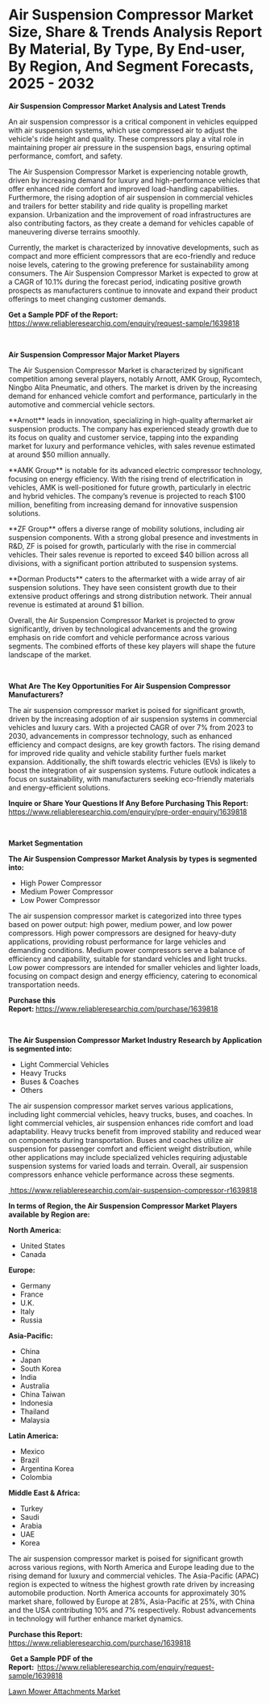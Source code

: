 <p><h1>Air Suspension Compressor Market Size, Share & Trends Analysis Report By Material, By Type, By End-user, By Region, And Segment Forecasts, 2025 - 2032</h1></p><p><strong>Air Suspension Compressor Market Analysis and Latest Trends</strong></p>
<p><p>An air suspension compressor is a critical component in vehicles equipped with air suspension systems, which use compressed air to adjust the vehicle's ride height and quality. These compressors play a vital role in maintaining proper air pressure in the suspension bags, ensuring optimal performance, comfort, and safety.</p><p>The Air Suspension Compressor Market is experiencing notable growth, driven by increasing demand for luxury and high-performance vehicles that offer enhanced ride comfort and improved load-handling capabilities. Furthermore, the rising adoption of air suspension in commercial vehicles and trailers for better stability and ride quality is propelling market expansion. Urbanization and the improvement of road infrastructures are also contributing factors, as they create a demand for vehicles capable of maneuvering diverse terrains smoothly.</p><p>Currently, the market is characterized by innovative developments, such as compact and more efficient compressors that are eco-friendly and reduce noise levels, catering to the growing preference for sustainability among consumers. The Air Suspension Compressor Market is expected to grow at a CAGR of 10.1% during the forecast period, indicating positive growth prospects as manufacturers continue to innovate and expand their product offerings to meet changing customer demands.</p></p>
<p><strong>Get a Sample PDF of the Report:&nbsp;</strong> <a href="https://www.reliableresearchiq.com/enquiry/request-sample/1639818?utm_campaign=3180&utm_medium=2&utm_source=Github&utm_content=ia&utm_term=11042025&utm_id=air-suspension-compressor">https://www.reliableresearchiq.com/enquiry/request-sample/1639818</a></p>
<p>&nbsp;</p>
<p><strong>Air Suspension Compressor Major Market Players</strong></p>
<p><p>The Air Suspension Compressor Market is characterized by significant competition among several players, notably Arnott, AMK Group, Rycomtech, Ningbo Alita Pneumatic, and others. The market is driven by the increasing demand for enhanced vehicle comfort and performance, particularly in the automotive and commercial vehicle sectors.</p><p>**Arnott** leads in innovation, specializing in high-quality aftermarket air suspension products. The company has experienced steady growth due to its focus on quality and customer service, tapping into the expanding market for luxury and performance vehicles, with sales revenue estimated at around $50 million annually.</p><p>**AMK Group** is notable for its advanced electric compressor technology, focusing on energy efficiency. With the rising trend of electrification in vehicles, AMK is well-positioned for future growth, particularly in electric and hybrid vehicles. The company’s revenue is projected to reach $100 million, benefiting from increasing demand for innovative suspension solutions.</p><p>**ZF Group** offers a diverse range of mobility solutions, including air suspension components. With a strong global presence and investments in R&D, ZF is poised for growth, particularly with the rise in commercial vehicles. Their sales revenue is reported to exceed $40 billion across all divisions, with a significant portion attributed to suspension systems.</p><p>**Dorman Products** caters to the aftermarket with a wide array of air suspension solutions. They have seen consistent growth due to their extensive product offerings and strong distribution network. Their annual revenue is estimated at around $1 billion.</p><p>Overall, the Air Suspension Compressor Market is projected to grow significantly, driven by technological advancements and the growing emphasis on ride comfort and vehicle performance across various segments. The combined efforts of these key players will shape the future landscape of the market.</p></p>
<p>&nbsp;</p>
<p><strong>What Are The Key Opportunities For Air Suspension Compressor Manufacturers?</strong></p>
<p><p>The air suspension compressor market is poised for significant growth, driven by the increasing adoption of air suspension systems in commercial vehicles and luxury cars. With a projected CAGR of over 7% from 2023 to 2030, advancements in compressor technology, such as enhanced efficiency and compact designs, are key growth factors. The rising demand for improved ride quality and vehicle stability further fuels market expansion. Additionally, the shift towards electric vehicles (EVs) is likely to boost the integration of air suspension systems. Future outlook indicates a focus on sustainability, with manufacturers seeking eco-friendly materials and energy-efficient solutions.</p></p>
<p><strong>Inquire or Share Your Questions If Any Before Purchasing This Report:</strong> <a href="https://www.reliableresearchiq.com/enquiry/pre-order-enquiry/1639818?utm_campaign=3180&utm_medium=2&utm_source=Github&utm_content=ia&utm_term=11042025&utm_id=air-suspension-compressor">https://www.reliableresearchiq.com/enquiry/pre-order-enquiry/1639818</a></p>
<p>&nbsp;</p>
<p><strong>Market Segmentation</strong></p>
<p><strong>The Air Suspension Compressor Market Analysis by types is segmented into:</strong></p>
<p><ul><li>High Power Compressor</li><li>Medium Power Compressor</li><li>Low Power Compressor</li></ul></p>
<p><p>The air suspension compressor market is categorized into three types based on power output: high power, medium power, and low power compressors. High power compressors are designed for heavy-duty applications, providing robust performance for large vehicles and demanding conditions. Medium power compressors serve a balance of efficiency and capability, suitable for standard vehicles and light trucks. Low power compressors are intended for smaller vehicles and lighter loads, focusing on compact design and energy efficiency, catering to economical transportation needs.</p></p>
<p><strong>Purchase this Report:&nbsp;</strong><a href="https://www.reliableresearchiq.com/purchase/1639818?utm_campaign=3180&utm_medium=2&utm_source=Github&utm_content=ia&utm_term=11042025&utm_id=air-suspension-compressor">https://www.reliableresearchiq.com/purchase/1639818</a></p>
<p>&nbsp;</p>
<p><strong>The Air Suspension Compressor Market Industry Research by Application is segmented into:</strong></p>
<p><ul><li>Light Commercial Vehicles</li><li>Heavy Trucks</li><li>Buses & Coaches</li><li>Others</li></ul></p>
<p><p>The air suspension compressor market serves various applications, including light commercial vehicles, heavy trucks, buses, and coaches. In light commercial vehicles, air suspension enhances ride comfort and load adaptability. Heavy trucks benefit from improved stability and reduced wear on components during transportation. Buses and coaches utilize air suspension for passenger comfort and efficient weight distribution, while other applications may include specialized vehicles requiring adjustable suspension systems for varied loads and terrain. Overall, air suspension compressors enhance vehicle performance across these segments.</p></p>
<p><a href="https://www.reliableresearchiq.com/air-suspension-compressor-r1639818?utm_campaign=3180&utm_medium=2&utm_source=Github&utm_content=ia&utm_term=11042025&utm_id=air-suspension-compressor">&nbsp;https://www.reliableresearchiq.com/air-suspension-compressor-r1639818</a></p>
<p><strong>In terms of Region, the Air Suspension Compressor Market Players available by Region are:</strong></p>
<p>
    <p> <strong> North America: </strong>
        <ul>
            <li>United States</li>
            <li>Canada</li>
        </ul>
        </p> 
    <p> <strong> Europe: </strong>
        <ul>
            <li>Germany</li>
            <li>France</li>
            <li>U.K.</li>
            <li>Italy</li>
            <li>Russia</li>
        </ul>
        </p> 
    <p> <strong> Asia-Pacific: </strong>
        <ul>
            <li>China</li>
            <li>Japan</li>
            <li>South Korea</li>
            <li>India</li>
            <li>Australia</li>
            <li>China Taiwan</li>
            <li>Indonesia</li>
            <li>Thailand</li>
            <li>Malaysia</li>
        </ul>
        </p> 
    <p> <strong> Latin America: </strong>
        <ul>
            <li>Mexico</li>
            <li>Brazil</li>
            <li>Argentina Korea</li>
            <li>Colombia</li>
        </ul>
        </p> 
    <p> <strong> Middle East & Africa: </strong>
        <ul>
            <li>Turkey</li>
            <li>Saudi</li>
            <li>Arabia</li>
            <li>UAE</li>
            <li>Korea</li>
        </ul>
    </p>
    </p>
<p><p>The air suspension compressor market is poised for significant growth across various regions, with North America and Europe leading due to the rising demand for luxury and commercial vehicles. The Asia-Pacific (APAC) region is expected to witness the highest growth rate driven by increasing automobile production. North America accounts for approximately 30% market share, followed by Europe at 28%, Asia-Pacific at 25%, with China and the USA contributing 10% and 7% respectively. Robust advancements in technology will further enhance market dynamics.</p></p>
<p><strong>Purchase this Report: </strong><a href="https://www.reliableresearchiq.com/purchase/1639818?utm_campaign=3180&utm_medium=2&utm_source=Github&utm_content=ia&utm_term=11042025&utm_id=air-suspension-compressor">https://www.reliableresearchiq.com/purchase/1639818</a></p>
<p>&nbsp;<strong>Get a Sample PDF of the Report:&nbsp;&nbsp;</strong><a href="https://www.reliableresearchiq.com/enquiry/request-sample/1639818?utm_campaign=3180&utm_medium=2&utm_source=Github&utm_content=ia&utm_term=11042025&utm_id=air-suspension-compressor">https://www.reliableresearchiq.com/enquiry/request-sample/1639818</a></p>
<p><strong></strong></p>
<p><p><a href="https://github.com/julyju69/Market-Research-Report-List-6/blob/main/lawn-mower-attachments-market.md?utm_campaign=3180&utm_medium=2&utm_source=Github&utm_content=ia&utm_term=11042025&utm_id=air-suspension-compressor">Lawn Mower Attachments Market</a></p></p>